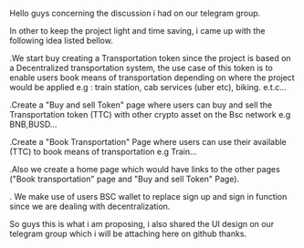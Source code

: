 Hello guys concerning the discussion i had on our telegram group.

In other to keep the project light and time saving, i came up with the following idea listed bellow.

.We start buy creating a Transportation token since the project is based on a Decentralized transportation system,
the use case of this token is to enable users book means of transportation depending on where the project would be 
applied e.g : train station, cab services (uber etc), biking. e.t.c...

.Create a "Buy and sell Token" page where users can buy and sell the Transportation token (TTC) with other crypto asset on the Bsc network e.g BNB,BUSD...

.Create a "Book Transportation" Page where users can use their available (TTC) to book means of transportation e.g Train...

.Also we create a home page which would have links to the other pages ("Book transportation" page and "Buy and sell Token" Page).

. We make use of users BSC wallet to replace sign up and sign in function since we are dealing with decentralization.

So guys this is what i am proposing, i also shared the UI design on our telegram group which i will be attaching here on github thanks.
